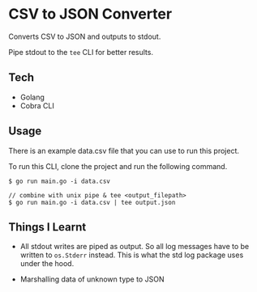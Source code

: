 # CSV to JSON Converter

Converts CSV to JSON and outputs to stdout.

Pipe stdout to the `tee` CLI for better results.

## Tech

- Golang
- Cobra CLI

## Usage

There is an example data.csv file that you can use to run this project.

To run this CLI, clone the project and run the following command.

```
$ go run main.go -i data.csv

// combine with unix pipe & tee <output_filepath>
$ go run main.go -i data.csv | tee output.json
```

## Things I Learnt

- All stdout writes are piped as output. So all log messages have to be written to `os.Stderr` instead. This is what the std log package uses under the hood.

- Marshalling data of unknown type to JSON

